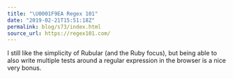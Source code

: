 ```yaml
---
title: "\U0001F9EA Regex 101"
date: "2019-02-21T15:51:18Z"
permalink: blog/s73/index.html
source_url: https://regex101.com/
---
```


I still like the simplicity of Rubular (and the Ruby focus), but being able to also write multiple tests around a regular expression in the browser is a nice very bonus.
